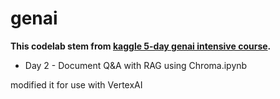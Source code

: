 # genai

**This codelab stem from [kaggle 5-day genai intensive course](https://www.kaggle.com/learn-guide/5-day-genai).**

- Day 2 - Document Q&A with RAG using Chroma.ipynb
  
modified it for use with VertexAI
